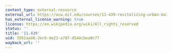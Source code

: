 ```yaml
---
content_type: external-resource
external_url: https://ocw.mit.edu/courses/11-439-revitalizing-urban-main-streets-hyde-jackson-square-roslindale-square-boston-spring-2005/
has_external_license_warning: true
license: https://en.wikipedia.org/wiki/All_rights_reserved
status: ''
title: '11.439'
uid: 3561aa46-2ec6-4e23-a78f-d544cbea9c77
wayback_url: ''
---
```

